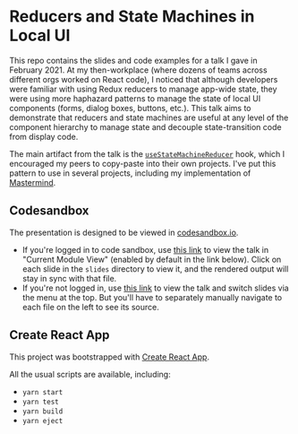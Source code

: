 # Reducers and State Machines in Local UI

This repo contains the slides and code examples for a talk I gave in February 2021. At my then-workplace (where dozens of teams across different orgs worked on React code), I noticed that although developers were familiar with using Redux reducers to manage app-wide state, they were using more haphazard patterns to manage the state of local UI components (forms, dialog boxes, buttons, etc.). This talk aims to demonstrate that reducers and state machines are useful at any level of the component hierarchy to manage state and decouple state-transition code from display code.

The main artifact from the talk is the [`useStateMachineReducer`](https://github.com/drbr/state-machine-talk/blob/main/src/examples/UseStateMachineReducer.tsx) hook,
which I encouraged my peers to copy-paste into their own projects. I've put this pattern to use in several projects, including my implementation of [Mastermind](https://github.com/drbr/master-mind).

## Codesandbox

The presentation is designed to be viewed in [codesandbox.io](https://codesandbox.io).

- If you're logged in to code sandbox, use [this link](https://codesandbox.io/s/github/drbr/state-machine-talk?moduleview=1&file=/src/slides/Introduction.tsx) to view the talk in "Current Module View" (enabled by default in the link below). Click on each slide in the `slides` directory to view it, and the rendered output will stay in sync with that file.
- If you're not logged in, use [this link](https://codesandbox.io/p/sandbox/github/drbr/state-machine-talk/tree/main/?file=%2Fsrc%2Findex.tsx) to view the talk and switch slides via the menu at the top. But you'll have to separately manually navigate to each file on the left to see its source.

## Create React App

This project was bootstrapped with [Create React App](https://github.com/facebook/create-react-app).

All the usual scripts are available, including:

- `yarn start`
- `yarn test`
- `yarn build`
- `yarn eject`
